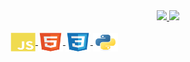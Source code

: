 <div align="center">
  <a href="https://github.com/Miott0">
  <img height="180em" src="https://github-readme-stats.vercel.app/api?username=Miott0&show_icons=true&theme=dark&include_all_commits=true&count_private=true"/>
  <img height="180em" src="https://github-readme-stats.vercel.app/api/top-langs/?username=Miott0&layout=compact&langs_count=7&theme=dark"/>
</div>
  
  <div style="display: inline_block"><br>
  <img align="center" alt="Miott-Js" height="30" width="40" src="https://raw.githubusercontent.com/devicons/devicon/master/icons/javascript/javascript-plain.svg">
  <img align="center" alt="Miott-HTML" height="30" width="40" src="https://raw.githubusercontent.com/devicons/devicon/master/icons/html5/html5-original.svg">
  <img align="center" alt="Miott-CSS" height="30" width="40" src="https://raw.githubusercontent.com/devicons/devicon/master/icons/css3/css3-original.svg">
  <img align="center" alt="Miott-Python" height="30" width="40" src="https://raw.githubusercontent.com/devicons/devicon/master/icons/python/python-original.svg">
</div>
